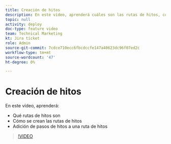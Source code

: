 ```yaml
---
title: Creación de hitos
description: En este vídeo, aprenderá cuáles son las rutas de hitos, cómo crear rutas de hitos y cómo agregar pasos de hitos.
topic: null
activity: deploy
doc-type: feature video
team: Technical Marketing
kt: Jira ticket
role: Admin
source-git-commit: 7cdce710ecc6fbcdccfe147a40623dc96f07ed2c
workflow-type: tm+mt
source-wordcount: '47'
ht-degree: 0%

---
```


# Creación de hitos

En este vídeo, aprenderá:

* Qué rutas de hitos son
* Cómo se crean las rutas de hitos
* Adición de pasos de hitos a una ruta de hitos

>[!VIDEO](https://video.tv.adobe.com/v/335204/?quality=12)
